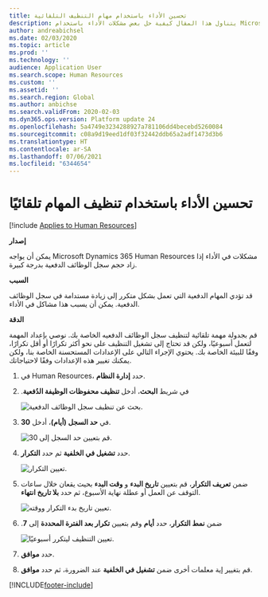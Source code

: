 ```yaml
---
title: تحسين الأداء باستخدام مهام التنظيف التلقائية
description: يتناول هذا المقال كيفية حل بعض مشكلات الأداء باستخدام Microsoft Dynamics 365 Human Resources عن طريق تنظيف سجل الوظائف الدفعية.
author: andreabichsel
ms.date: 02/03/2020
ms.topic: article
ms.prod: ''
ms.technology: ''
audience: Application User
ms.search.scope: Human Resources
ms.custom: ''
ms.assetid: ''
ms.search.region: Global
ms.author: anbichse
ms.search.validFrom: 2020-02-03
ms.dyn365.ops.version: Platform update 24
ms.openlocfilehash: 5a4749e3234288927a781106dd4becebd5260084
ms.sourcegitcommit: c08a9d19eed1df03f32442ddb65a2adf1473d3b6
ms.translationtype: HT
ms.contentlocale: ar-SA
ms.lasthandoff: 07/06/2021
ms.locfileid: "6344654"
---
```

# <a name="optimize-performance-with-auto-cleanup-tasks"></a>تحسين الأداء باستخدام تنظيف المهام تلقائيًا

[!include [Applies to Human Resources](../includes/applies-to-hr.md)]

**إصدار**

يمكن أن يواجه Microsoft Dynamics 365 Human Resources مشكلات في الأداء إذا زاد حجم سجل الوظائف الدفعية بدرجة كبيرة.

**السبب**

قد تؤدي المهام الدفعية التي تعمل بشكل متكرر إلى زيادة مستدامة في سجل الوظائف الدفعية. يمكن أن يسبب هذا مشاكل في الأداء. 

**الدقة**

قم بجدولة مهمة تلقائية لتنظيف سجل الوظائف الدفعيه الخاصة بك. نوصي بإعداد المهمة لتعمل أسبوعيًا، ولكن قد تحتاج إلى تشغيل التنظيف على نحو أكثر تكرارًا أو أقل تكرارًا، وفقًا للبيئة الخاصة بك. يحتوي الإجراء التالي على الإعدادات المستحسنة الخاصة بنا، ولكن يمكنك تغيير هذه الإعدادات وفقًا لاحتياجاتك.

1. في Human Resources، حدد **إدارة النظام**.

2. في شريط **البحث**، أدخل **‏‫تنظيف محفوظات الوظيفة الدُفعية**.

   ![بحث عن تنظيف سجل الوظائف الدفعية.](media/talent-batch-history-cleanup-search-bar.png)

3. في **حد السجل (أيام)**، أدخل **30**.

   ![قم بتعيين حد السجل إلى 30.](media/talent-batch-history-cleanup-history-limit.png)

4. حدد **تشغيل في الخلفية** ثم حدد **التكرار**.

   ![تعيين التكرار.](media/talent-batch-history-cleanup-recurrence.png)

5. ضمن **تعريف التكرار**، قم بتعيين **تاريخ البدء** و **وقت البدء** بحيث يقعان خلال ساعات التوقف عن العمل أو عطلة نهاية الأسبوع، ثم حدد **بلا تاريخ انتهاء**. 

   ![تعيين تاريخ بدء التكرار ووقته.](media/talent-batch-history-cleanup-define-recurrence.png)

6. ضمن **نمط التكرار**، حدد **أيام** وقم بتعيين **‏‫تكرار بعد الفترة المحددة** إلى **7**.

   ![تعيين التنظيف ليتكرر أسبوعيًا.](media/talent-batch-history-cleanup-recurrence-pattern.png)

7. حدد **موافق**.

8. قم بتغيير إية معلمات أخرى ضمن **تشغيل في الخلفية** عند الضرورة، ثم حدد **موافق**.



[!INCLUDE[footer-include](../includes/footer-banner.md)]